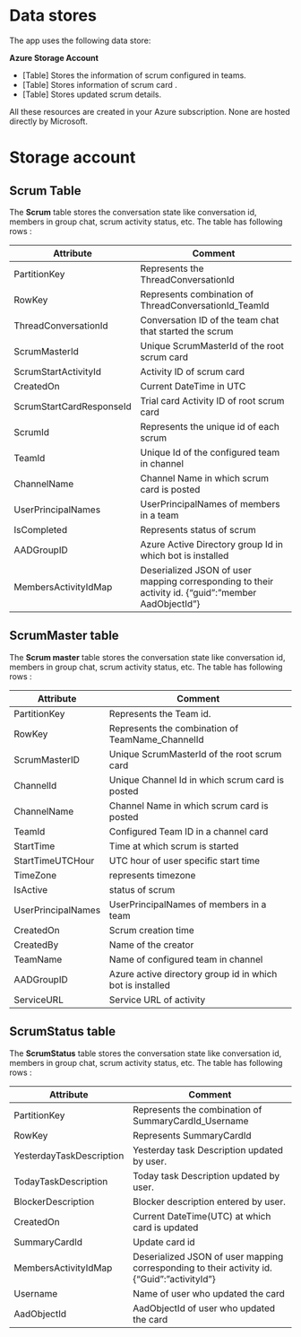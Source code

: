 ﻿# Data stores

The app uses the following data store:

**Azure Storage Account**
- [Table] Stores the information of scrum configured in teams.
- [Table] Stores information of scrum card .
- [Table] Stores updated scrum details.

All these resources are created in your Azure subscription. None are hosted directly by Microsoft.
# [](/wiki/Datastore#storage-account)Storage account
## [](/wiki/Datastore#configurationinfo-table)Scrum Table
The **Scrum** table stores the conversation state like conversation id, members in group chat, scrum activity status, etc. The table has following rows :

 Attribute | Comment |
|--|--|
|PartitionKey|Represents the ThreadConversationId|
|RowKey| Represents combination of ThreadConversationId_TeamId|
|ThreadConversationId|Conversation ID of the team chat that started the scrum|
|ScrumMasterId| Unique ScrumMasterId of the root scrum card|
|ScrumStartActivityId| Activity ID of scrum card|
|CreatedOn| Current DateTime in UTC|
|ScrumStartCardResponseId| Trial card Activity ID of root scrum card |
|ScrumId|Represents the unique id of each scrum|
|TeamId|Unique Id of the configured team in channel|
|ChannelName|Channel Name in which scrum card is posted|
|UserPrincipalNames|UserPrincipalNames of members in a team|
|IsCompleted|Represents status of scrum|
|AADGroupID| Azure Active Directory group Id in which bot is installed|
|MembersActivityIdMap| Deserialized JSON of user mapping corresponding to their activity id. {“guid”:”member AadObjectId”}|

ScrumMaster table
-
The **Scrum master** table stores the conversation state like conversation id, members in group chat, scrum activity status, etc. The table has following rows :

 Attribute | Comment |
|--|--|
|PartitionKey| Represents the Team id.|
|RowKey| Represents the combination of TeamName_ChannelId|
|ScrumMasterID| Unique ScrumMasterId of the root scrum card   |
|ChannelId| Unique Channel Id in which scrum card is posted|
|ChannelName| Channel Name in which scrum card is posted|
|TeamId| Configured Team ID in a channel card|
|StartTime|Time at which scrum is started |
|StartTimeUTCHour|UTC hour of user specific start time|
|TimeZone| represents timezone|
|IsActive|status of scrum|
|UserPrincipalNames|UserPrincipalNames of members in a team|
|CreatedOn|Scrum creation time|
|CreatedBy|Name of the creator|
|TeamName|Name of configured team in channel|
|AADGroupID|Azure active directory group id in which bot is installed|
|ServiceURL|Service URL of activity|

ScrumStatus table
-
The **ScrumStatus** table stores the conversation state like conversation id, members in group chat, scrum activity status, etc. The table has following rows :

 Attribute | Comment |
|--|--|
|PartitionKey| Represents the combination of SummaryCardId_Username|
|RowKey| Represents SummaryCardId|
|YesterdayTaskDescription| Yesterday task Description updated by user.|
|TodayTaskDescription|Today task Description updated by user.|
|BlockerDescription| Blocker description entered by user.|
|CreatedOn| Current DateTime(UTC) at which card is updated|
|SummaryCardId| Update card id |
|MembersActivityIdMap| Deserialized JSON of user mapping corresponding to their activity id. {“Guid”:”activityId”}|
|Username|Name of user who updated the card|
|AadObjectId|AadObjectId of user who updated the card|